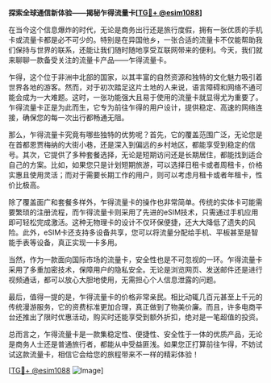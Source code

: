 **探索全球通信新体验——揭秘乍得流量卡[[TG💪+ @esim1088](https://t.me/s/esim1088)]**

在当今这个信息爆炸的时代，无论是商务出行还是旅行度假，拥有一张优质的手机卡或流量卡都是必不可少的。特别是在异国他乡，一张合适的流量卡不仅能帮助我们保持与世界的联系，还能让我们随时随地享受互联网带来的便利。今天，我们就来聊聊一款备受关注的流量卡产品——乍得流量卡。

乍得，这个位于非洲中北部的国家，以其丰富的自然资源和独特的文化魅力吸引着世界各地的游客。然而，对于初次踏足这片土地的人来说，语言障碍和网络不通可能会成为一大难题。这时，一张功能强大且易于使用的流量卡就显得尤为重要了。乍得流量卡正是为此而生，它专为前往乍得的用户设计，提供稳定、高速的网络连接，确保您的每一次出行都畅通无阻。

那么，乍得流量卡究竟有哪些独特的优势呢？首先，它的覆盖范围广泛，无论您是在首都恩贾梅纳的大街小巷，还是深入到偏远的乡村地区，都能享受到稳定的信号。其次，它提供了多种套餐选择，无论是短期访问还是长期居住，都能找到适合自己的方案。比如，如果您只是计划短期旅游，可以选择日租卡或者周租卡，价格实惠且使用灵活；而对于需要长期工作的用户，则可以考虑月租卡或者年租卡，性价比极高。

除了覆盖面广和套餐多样外，乍得流量卡的操作也非常简单。传统的实体卡可能需要繁琐的注册流程，而乍得流量卡则采用了先进的eSIM技术，只需通过手机应用即可轻松完成激活。这种无物理卡的设计不仅环保便捷，还大大降低了遗失的风险。此外，eSIM卡还支持多设备共享，您可以将流量分配给手机、平板甚至是智能手表等设备，真正实现一卡多用。

当然，作为一款面向国际市场的流量卡，安全性也是不可忽视的一环。乍得流量卡采用了多重加密技术，保障用户的隐私安全。无论是浏览网页、发送邮件还是进行视频通话，都可以放心大胆地使用，无需担心个人信息泄露的问题。

最后，值得一提的是，乍得流量卡的价格非常亲民。相比动辄几百元甚至上千元的传统漫游服务，它的资费标准更加合理，真正做到了物美价廉。而且，许多电商平台还推出了限时优惠活动，购买时还能享受到额外折扣，绝对是一笔超值的投资。

总而言之，乍得流量卡是一款集稳定性、便捷性、安全性于一体的优质产品，无论是商务人士还是普通旅行者，都能从中受益匪浅。如果您正打算前往乍得，不妨试试这款流量卡，相信它会给您的旅程带来不一样的精彩体验！

[[TG💪+ @esim1088](https://t.me/s/esim1088) ![Image](https://i.postimg.cc/4NQfJmqS/Snipaste-2025-05-13-00-14-12.png)]